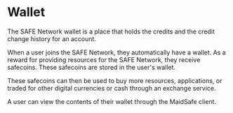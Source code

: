 # Wallet
The SAFE Network wallet is a place that holds the credits and the credit change history for an account.

When a user joins the SAFE Network, they automatically have a wallet. As a reward for providing resources for the SAFE Network, they receive safecoins. These safecoins are stored in the user's wallet.

These safecoins can then be used to buy more resources, applications, or traded for other digital currencies or cash through an exchange service.

A user can view the contents of their wallet through the MaidSafe client.
